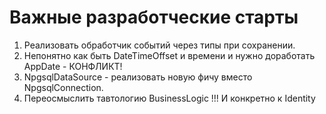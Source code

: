 # Важные разработческие старты

1. Реализовать обработчик событий через типы при сохранении.
2. Непонятно как быть DateTimeOffset и времени и нужно доработать AppDate - КОНФЛИКТ!
3. NpgsqlDataSource - реализовать новую фичу вместо NpgsqlConnection. 
4. Переосмыслить тавтологию BusinessLogic !!! И конкретно к Identity